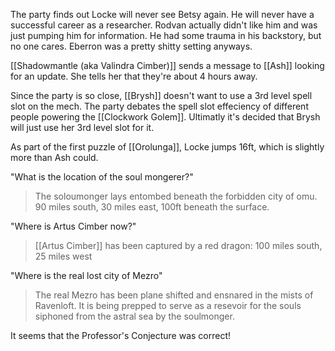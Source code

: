 The party finds out Locke will never see Betsy again.
He will never have a successful career as a researcher.
Rodvan actually didn't like him and was just pumping him for information.
He had some trauma in his backstory, but no one cares.
Eberron was a pretty shitty setting anyways.

[[Shadowmantle (aka Valindra Cimber)]] sends a message to [[Ash]] looking for an update. She tells her that they're about 4 hours away.

Since the party is so close, [[Brysh]] doesn't want to use a 3rd level spell slot on the mech. The party debates the spell slot effeciency of different people powering the [[Clockwork Golem]]. Ultimatly it's decided that Brysh will just use her 3rd level slot for it.

As part of the first puzzle of [[Orolunga]], Locke jumps 16ft, which is slightly more than Ash could.

"What is the location of the soul mongerer?"
> The soloumonger lays entombed beneath the forbidden city of omu. 90 miles south, 30 miles east, 100ft beneath the surface.

"Where is Artus Cimber now?"
> [[Artus Cimber]] has been captured by a red dragon: 100 miles south, 25 miles west

"Where is the real lost city of Mezro"
> The real Mezro has been plane shifted and ensnared in the mists of Ravenloft. It is being prepped to serve as a resevoir for the souls siphoned from the astral sea by the soulmonger.

It seems that the Professor's Conjecture was correct!